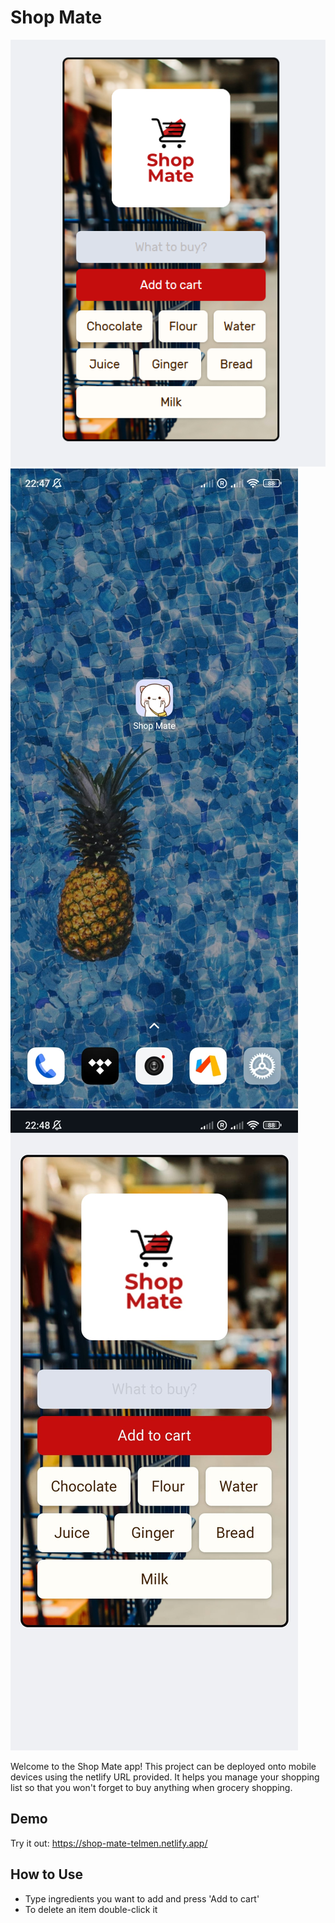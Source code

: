 # Shop Mate

![Project Image](Screenshot.png)   ![Project Image](Screenshot_mobile.jpeg)   ![Project Image](Screenshot_mobile2.jpeg)

 
Welcome to the Shop Mate app! This project can be deployed onto mobile devices using the netlify URL provided.
It helps you manage your shopping list so that you won't forget to buy anything when grocery shopping.

## Demo
Try it out: https://shop-mate-telmen.netlify.app/

## How to Use
- Type ingredients you want to add and press 'Add to cart'
- To delete an item double-click it
